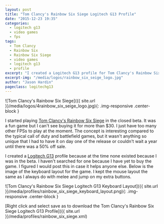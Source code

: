 ```yaml
---
layout: post
title: "Tom Clancy's Rainbow Six Siege Logitech G13 Profile"
date: "2015-12-23 19:35"
categories:
  - logitech g13
  - video games
  - fps
tags:
  - Tom Clancy
  - Rainbow Six
  - Rainbow Six Siege
  - video games
  - logitech g13
  - profile
excerpt: "I created a Logitech G13 profile for Tom Clancy's Rainbow Six Siege when I got into the beta a few months ago. I can post it now that the game is released."
excerpt-img: "/media/logos/rainbow_six_seige_logo.jpg"
author: "Jason Hardin"
pageclass: logitechg13
---
```

![Tom Clancy's Rainbow Six Siege]({{ site.url }}/media/logos/4rainbow_six_seige_logo.jpg){: .img-responsive .center-block }

I started playing [Tom Clancy's Rainbow Six Siege](http://rainbow6.ubi.com/siege/) in the closed beta. It was a fun game but I can't see buying it for more than $30. I just have too many other FPSs to play at the moment. The concept is interesting compared to the typical call of duty and battlefield games, but it wasn't anything so unique that I had to have it on day one of the release or couldn't wait a year until there was a 50% off sale.

I created a  [Logitech G13](http://gaming.logitech.com/en-us/product/g13-advanced-gameboard) profile because at the time none existed because I was in the beta. I haven't searched for one because I have yet to buy the game. I figured I would post this in case it helps anyone else. Below is the image of the keyboard layout for the game. I kept the mouse layout the same as I always do with melee and jump on my extra buttons.

![Tom Clancy's Rainbow Six Siege Logitech G13 Keyboard Layout]({{ site.url }}/media/profiles/rainbow_six_siege_keyboard_layout.png){: .img-responsive .center-block }

[Right click and select save as to download the Tom Clancy's Rainbow Six Siege Logitech G13 Profile]({{ site.url }}/media/profiles/rainbow_six_siege.xml)
